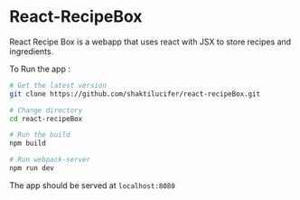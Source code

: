 # React-RecipeBox

React Recipe Box is a webapp that uses react with JSX to store recipes and ingredients.

To Run the app :
```bash
# Get the latest version
git clone https://github.com/shaktilucifer/react-recipeBox.git

# Change directory
cd react-recipeBox

# Run the build
npm build

# Run webpack-server
npm run dev 
```

The app should be served at `localhost:8080`
